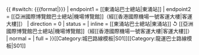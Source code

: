 {{ #switch: {{{format|}}}
  | endpoint1 = [[東涌站巴士總站|東涌站]]
  | endpoint2 = [[亞洲國際博覽館巴士總站|機場博覽館]]（經[[香港國際機場一號客運大樓|客運大樓]]）
  | direction = 0
  | status = 
  | inline = [[東涌站巴士總站|東涌站]] ↺ [[亞洲國際博覽館巴士總站|機場博覽館]]（經[[香港國際機場一號客運大樓|客運大樓]]）
  | normal =
  | full =
}}<noinclude>[[Category:城巴路線模板|S01]]<noinclude>[[Category:龍運巴士路線模板|S01]]</noinclude>